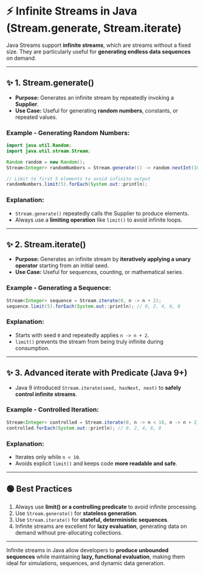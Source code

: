 # ⚡ **Infinite Streams in Java (Stream.generate, Stream.iterate)**

Java Streams support **infinite streams**, which are streams without a fixed size. They are particularly useful for **generating endless data sequences** on demand.

---

## ✨ **1. Stream.generate()**

- **Purpose:** Generates an infinite stream by repeatedly invoking a **Supplier**.
- **Use Case:** Useful for generating **random numbers**, constants, or repeated values.

### Example - Generating Random Numbers:
```java
import java.util.Random;
import java.util.stream.Stream;

Random random = new Random();
Stream<Integer> randomNumbers = Stream.generate(() -> random.nextInt(100));

// Limit to first 5 elements to avoid infinite output
randomNumbers.limit(5).forEach(System.out::println);
```

### Explanation:
- `Stream.generate()` repeatedly calls the Supplier to produce elements.
- Always use a **limiting operation** like `limit()` to avoid infinite loops.

---

## ✨ **2. Stream.iterate()**

- **Purpose:** Generates an infinite stream by **iteratively applying a unary operator** starting from an initial seed.
- **Use Case:** Useful for sequences, counting, or mathematical series.

### Example - Generating a Sequence:
```java
Stream<Integer> sequence = Stream.iterate(0, n -> n + 2);
sequence.limit(5).forEach(System.out::println); // 0, 2, 4, 6, 8
```

### Explanation:
- Starts with seed `0` and repeatedly applies `n -> n + 2`.
- `limit()` prevents the stream from being truly infinite during consumption.

---

## ✨ **3. Advanced iterate with Predicate (Java 9+)**

- Java 9 introduced `Stream.iterate(seed, hasNext, next)` to **safely control infinite streams**.

### Example - Controlled Iteration:
```java
Stream<Integer> controlled = Stream.iterate(0, n -> n < 10, n -> n + 2);
controlled.forEach(System.out::println); // 0, 2, 4, 6, 8
```

### Explanation:
- Iterates only while `n < 10`.
- Avoids explicit `limit()` and keeps code **more readable and safe**.

---

## 🟢 **Best Practices**

1. Always use **limit() or a controlling predicate** to avoid infinite processing.
2. Use `Stream.generate()` for **stateless generation**.
3. Use `Stream.iterate()` for **stateful, deterministic sequences**.
4. Infinite streams are excellent for **lazy evaluation**, generating data on demand without pre-allocating collections.

---

Infinite streams in Java allow developers to **produce unbounded sequences** while maintaining **lazy, functional evaluation**, making them ideal for simulations, sequences, and dynamic data generation.

